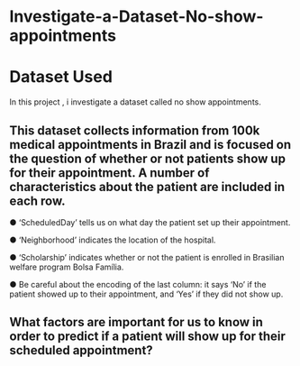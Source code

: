 # Investigate-a-Dataset-No-show-appointments

# Dataset Used

In this project , i investigate a dataset called no show appointments.


## This dataset collects information from 100k medical appointments in Brazil and is focused on the question of whether or not patients show up for their appointment. A number of characteristics about the patient are included in each row.

● ‘ScheduledDay’ tells us on what day the patient set up their appointment.

● ‘Neighborhood’ indicates the location of the hospital.

● ‘Scholarship’ indicates whether or not the patient is enrolled in Brasilian welfare program Bolsa Família.

● Be careful about the encoding of the last column: it says ‘No’ if the patient showed up to their appointment, and ‘Yes’ if they
did not show up.

## What factors are important for us to know in order to predict if a patient will show up for their scheduled appointment?
